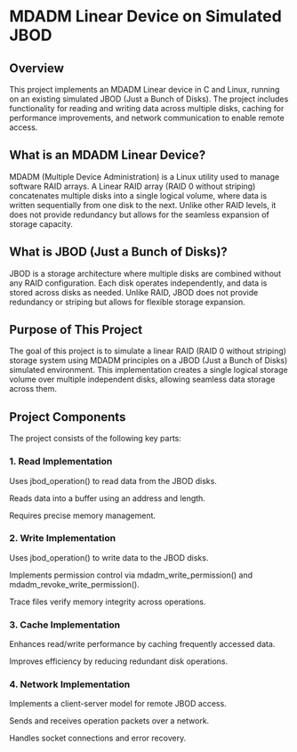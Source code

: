 # MDADM Linear Device on Simulated JBOD

## Overview

This project implements an MDADM Linear device in C and Linux, running on an existing simulated JBOD (Just a Bunch of Disks). The project includes functionality for reading and writing data across multiple disks, caching for performance improvements, and network communication to enable remote access.

## What is an MDADM Linear Device?

MDADM (Multiple Device Administration) is a Linux utility used to manage software RAID arrays. A Linear RAID array (RAID 0 without striping) concatenates multiple disks into a single logical volume, where data is written sequentially from one disk to the next. Unlike other RAID levels, it does not provide redundancy but allows for the seamless expansion of storage capacity.

## What is JBOD (Just a Bunch of Disks)?

JBOD is a storage architecture where multiple disks are combined without any RAID configuration. Each disk operates independently, and data is stored across disks as needed. Unlike RAID, JBOD does not provide redundancy or striping but allows for flexible storage expansion.

## Purpose of This Project

The goal of this project is to simulate a linear RAID (RAID 0 without striping) storage system using MDADM principles on a JBOD (Just a Bunch of Disks) simulated environment. This implementation creates a single logical storage volume over multiple independent disks, allowing seamless data storage across them.

## Project Components

The project consists of the following key parts:

### 1. Read Implementation

Uses jbod_operation() to read data from the JBOD disks.

Reads data into a buffer using an address and length.

Requires precise memory management.

### 2. Write Implementation

Uses jbod_operation() to write data to the JBOD disks.

Implements permission control via mdadm_write_permission() and mdadm_revoke_write_permission().

Trace files verify memory integrity across operations.

### 3. Cache Implementation

Enhances read/write performance by caching frequently accessed data.

Improves efficiency by reducing redundant disk operations.

### 4. Network Implementation

Implements a client-server model for remote JBOD access.

Sends and receives operation packets over a network.

Handles socket connections and error recovery.
